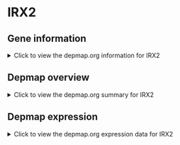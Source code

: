 <h1>IRX2</h1>

<h2>Gene information</h2>
<details>
  <summary>Click to view the depmap.org information for IRX2</summary>
  <iframe src="https://depmap.org/portal/gene/IRX2?tab=about" style="border:none;width:100%;height:800px"></iframe>
</details>

<h2>Depmap overview</h2>
<details>
  <summary>Click to view the depmap.org summary for IRX2</summary>
  <iframe src="https://depmap.org/portal/gene/IRX2?tab=overview" style="border:none;width:100%;height:800px"></iframe>
</details>

<h2>Depmap expression</h2>
<details>
  <summary>Click to view the depmap.org expression data for IRX2</summary>
  <iframe src="https://depmap.org/portal/gene/IRX2?tab=characterization" style="border:none;width:100%;height:800px"></iframe>
</details>


<!--
<h2>Reactome Pathway diagram</h2>
<details>
  <summary>Click to view Reactome pathway for IRX2</summary>
  PNAME
</details>
-->


